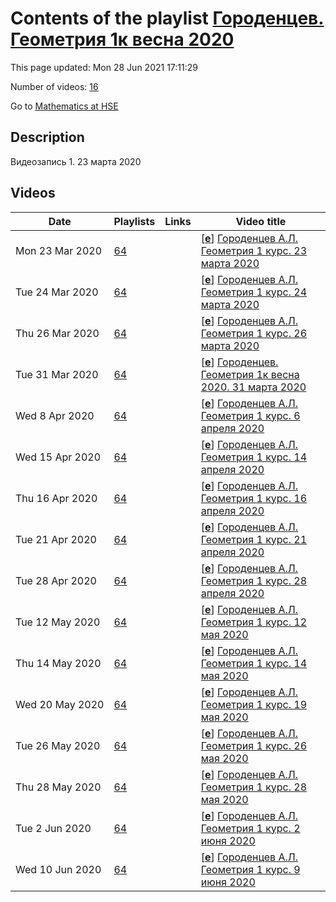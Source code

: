 # Contents of the playlist [Городенцев. Геометрия 1к весна 2020](https://www.youtube.com/playlist?list=PLq3E5oubNNoCvSEXglry3t9zLV4yiVKEi)

This page updated: Mon 28 Jun 2021 17:11:29

Number of videos: [16](#videos)

Go to [Mathematics at HSE](../README.md)

## Description

Видеозапись 1.  23 марта 2020

## Videos

|Date|Playlists|Links|Video title|
|---|---|---|---|
| Mon&nbsp;23&nbsp;Mar&nbsp;2020 | [64](../playlists/64 "Городенцев. Геометрия 1к весна 2020") |  | [[**e**](https://studio.youtube.com/video/LOueM2_RzN8/edit "Edit")] [Городенцев А.Л. Геометрия 1 курс. 23 марта 2020](https://www.youtube.com/watch?v=LOueM2_RzN8&list=PLq3E5oubNNoCvSEXglry3t9zLV4yiVKEi "Видеокурс. Запись 1-ая") |
| Tue&nbsp;24&nbsp;Mar&nbsp;2020 | [64](../playlists/64 "Городенцев. Геометрия 1к весна 2020") |  | [[**e**](https://studio.youtube.com/video/RNmxzCXTahw/edit "Edit")] [Городенцев А.Л. Геометрия 1 курс. 24 марта 2020](https://www.youtube.com/watch?v=RNmxzCXTahw&list=PLq3E5oubNNoCvSEXglry3t9zLV4yiVKEi "Видеозапись 2-ая") |
| Thu&nbsp;26&nbsp;Mar&nbsp;2020 | [64](../playlists/64 "Городенцев. Геометрия 1к весна 2020") |  | [[**e**](https://studio.youtube.com/video/wpT8YPbnRpE/edit "Edit")] [Городенцев А.Л. Геометрия 1 курс. 26 марта 2020](https://www.youtube.com/watch?v=wpT8YPbnRpE&list=PLq3E5oubNNoCvSEXglry3t9zLV4yiVKEi "Видеозапись 3-я") |
| Tue&nbsp;31&nbsp;Mar&nbsp;2020 | [64](../playlists/64 "Городенцев. Геометрия 1к весна 2020") |  | [[**e**](https://studio.youtube.com/video/38D-DyNrSlA/edit "Edit")] [Городенцев. Геометрия 1к весна 2020. 31 марта 2020](https://www.youtube.com/watch?v=38D-DyNrSlA&list=PLq3E5oubNNoCvSEXglry3t9zLV4yiVKEi) |
| Wed&nbsp;8&nbsp;Apr&nbsp;2020 | [64](../playlists/64 "Городенцев. Геометрия 1к весна 2020") |  | [[**e**](https://studio.youtube.com/video/aV2FWsr79KM/edit "Edit")] [Городенцев А.Л. Геометрия 1 курс. 6 апреля 2020](https://www.youtube.com/watch?v=aV2FWsr79KM&list=PLq3E5oubNNoCvSEXglry3t9zLV4yiVKEi) |
| Wed&nbsp;15&nbsp;Apr&nbsp;2020 | [64](../playlists/64 "Городенцев. Геометрия 1к весна 2020") |  | [[**e**](https://studio.youtube.com/video/2TvLr6BWoRA/edit "Edit")] [Городенцев А.Л. Геометрия 1 курс. 14 апреля 2020](https://www.youtube.com/watch?v=2TvLr6BWoRA&list=PLq3E5oubNNoCvSEXglry3t9zLV4yiVKEi) |
| Thu&nbsp;16&nbsp;Apr&nbsp;2020 | [64](../playlists/64 "Городенцев. Геометрия 1к весна 2020") |  | [[**e**](https://studio.youtube.com/video/usxHAoJ0uGI/edit "Edit")] [Городенцев А.Л. Геометрия 1 курс. 16 апреля 2020](https://www.youtube.com/watch?v=usxHAoJ0uGI&list=PLq3E5oubNNoCvSEXglry3t9zLV4yiVKEi) |
| Tue&nbsp;21&nbsp;Apr&nbsp;2020 | [64](../playlists/64 "Городенцев. Геометрия 1к весна 2020") |  | [[**e**](https://studio.youtube.com/video/MJ6pT8MJ4XM/edit "Edit")] [Городенцев А.Л. Геометрия 1 курс. 21 апреля 2020](https://www.youtube.com/watch?v=MJ6pT8MJ4XM&list=PLq3E5oubNNoCvSEXglry3t9zLV4yiVKEi) |
| Tue&nbsp;28&nbsp;Apr&nbsp;2020 | [64](../playlists/64 "Городенцев. Геометрия 1к весна 2020") |  | [[**e**](https://studio.youtube.com/video/g4NJsQPJiBM/edit "Edit")] [Городенцев А.Л. Геометрия 1 курс. 28 апреля 2020](https://www.youtube.com/watch?v=g4NJsQPJiBM&list=PLq3E5oubNNoCvSEXglry3t9zLV4yiVKEi) |
| Tue&nbsp;12&nbsp;May&nbsp;2020 | [64](../playlists/64 "Городенцев. Геометрия 1к весна 2020") |  | [[**e**](https://studio.youtube.com/video/CnRB9R-euo0/edit "Edit")] [Городенцев А.Л. Геометрия 1 курс. 12 мая 2020](https://www.youtube.com/watch?v=CnRB9R-euo0&list=PLq3E5oubNNoCvSEXglry3t9zLV4yiVKEi) |
| Thu&nbsp;14&nbsp;May&nbsp;2020 | [64](../playlists/64 "Городенцев. Геометрия 1к весна 2020") |  | [[**e**](https://studio.youtube.com/video/6CFBhysNeV0/edit "Edit")] [Городенцев А.Л. Геометрия 1 курс. 14 мая 2020](https://www.youtube.com/watch?v=6CFBhysNeV0&list=PLq3E5oubNNoCvSEXglry3t9zLV4yiVKEi) |
| Wed&nbsp;20&nbsp;May&nbsp;2020 | [64](../playlists/64 "Городенцев. Геометрия 1к весна 2020") |  | [[**e**](https://studio.youtube.com/video/dMfyiDAhIBs/edit "Edit")] [Городенцев А.Л. Геометрия 1 курс. 19 мая 2020](https://www.youtube.com/watch?v=dMfyiDAhIBs&list=PLq3E5oubNNoCvSEXglry3t9zLV4yiVKEi) |
| Tue&nbsp;26&nbsp;May&nbsp;2020 | [64](../playlists/64 "Городенцев. Геометрия 1к весна 2020") |  | [[**e**](https://studio.youtube.com/video/2WbQNTwExA8/edit "Edit")] [Городенцев А.Л. Геометрия 1 курс. 26 мая 2020](https://www.youtube.com/watch?v=2WbQNTwExA8&list=PLq3E5oubNNoCvSEXglry3t9zLV4yiVKEi) |
| Thu&nbsp;28&nbsp;May&nbsp;2020 | [64](../playlists/64 "Городенцев. Геометрия 1к весна 2020") |  | [[**e**](https://studio.youtube.com/video/Yk1zTxg3fg0/edit "Edit")] [Городенцев А.Л. Геометрия 1 курс. 28 мая 2020](https://www.youtube.com/watch?v=Yk1zTxg3fg0&list=PLq3E5oubNNoCvSEXglry3t9zLV4yiVKEi) |
| Tue&nbsp;2&nbsp;Jun&nbsp;2020 | [64](../playlists/64 "Городенцев. Геометрия 1к весна 2020") |  | [[**e**](https://studio.youtube.com/video/PLa7yPUJIPg/edit "Edit")] [Городенцев А.Л. Геометрия 1 курс. 2 июня 2020](https://www.youtube.com/watch?v=PLa7yPUJIPg&list=PLq3E5oubNNoCvSEXglry3t9zLV4yiVKEi) |
| Wed&nbsp;10&nbsp;Jun&nbsp;2020 | [64](../playlists/64 "Городенцев. Геометрия 1к весна 2020") |  | [[**e**](https://studio.youtube.com/video/PUThgs9HhmE/edit "Edit")] [Городенцев А.Л. Геометрия 1 курс. 9 июня 2020](https://www.youtube.com/watch?v=PUThgs9HhmE&list=PLq3E5oubNNoCvSEXglry3t9zLV4yiVKEi) |
